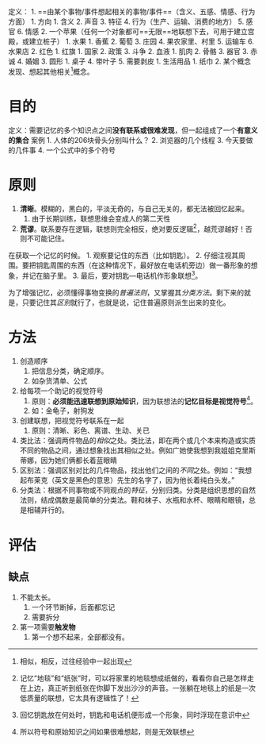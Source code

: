 定义：
	1. ==由某个事物/事件想起相关的事物/事件==（含义、五感、情感、行为方面）
		1. 方向
			1. 含义
			2. 声音
			3. 特征
			4. 行为（生产、运输、消费的地方）
			5. 感官
			6. 情感
		2. 一个苹果（任何一个对象都可==无限==地联想下去，可用于建立宫殿，或建立桩子）
			1. 水果
				1. 香蕉
				2. 葡萄
				3. 庄园
				4. 果农家里、村里
				5. 运输车
				6. 水果店
			2. 红色
				1. 红旗
					1. 国家
					2. 政策
					3. 斗争
				2. 血液
					1. 肌肉
					2. 骨骼
					3. 器官
				3. 赤诚
				4. 婚姻
			3. 圆形
				1. 桌子
			4. 带叶子
			5. 需要剥皮
				1. 生活用品
					1. 纸巾
	2. 某个概念发现、想起其他相关[^1]概念。
# 目的
定义：需要记忆的多个知识点之间**没有联系或很难发现**，但一起组成了一个**有意义的集合** 
案例
	1. 人体的206块骨头分别叫什么？
	2. 浏览器的几个线程
	3.  今天要做的几件事
	4. 一个公式中的多个符号
# 原则
1. **清晰**。模糊的，黑白的，平淡无奇的，与自己无关的，都无法被回忆起来。
	1. 由于长期训练，联想思维会变成人的第二天性
2. **荒谬**。联系要存在逻辑，联想则完全相反，绝对要反逻辑[^4]，越荒谬越好！否则不可能记住。

在获取一个记忆的时候。
	1. 观察要记住的东西（比如钥匙）。
	2. 仔细注视其周围。要把钥匙周围的东西（在这种情况下，最好放在电话机旁边）做一番形象的想象，并记在脑子里。
	3. 最后，要对钥匙—电话机作形象联想[^3]。

为了增强记忆，必须懂得事物变换的*普遍法则*，又掌握其*分类方法*。剩下来的就是，只要记住其*区别*就行了，也就是说，记住普遍原则派生出来的变化。
# 方法
1. 创造顺序
	1. 把信息分类，确定顺序。
	2. 如杂货清单、公式
2. 给每项一个助记的视觉符号
	1. 原则：**必须能迅速联想到原始知识**，因为联想法的**记忆目标是视觉符号**[^2]。
	2. 如：金龟子，射狗发
3. 创建联想，把视觉符号联系在一起
	1. 原则：清晰、彩色、离谱、生动、关已
4. 类比法：强调两件物品的*相似*之处。类比法，即在两个或几个本来构造或实质不同的物品之间，通过想象找出其相似之处。例如广她使我想到我姐姐克里斯蒂娜，因为她们俩都长着蓝眼睛
5. 区别法：强调区别对比的几件物品，找出他们之间的*不同*之处。例如：“我想起布莱克（英文是黑色的意思）先生的名字了，因为他长着纯白头发。”
6. 分类法：根据不同事物或不同观点的*特征*，分别归类。分类是组织思想的自然法则，结成偶数是最简单的分类法。鞋和袜子、水瓶和水杯、眼睛和眼镜，总是相辅并行的。
# 评估
## 缺点
1. 不能太长。
	1. 一个环节断掉，后面都忘记
	2. 需要拆分
2. 第一项需要**触发物** 
	1. 第一个想不起来，全部都没有。


[^1]: 相似，相反，过往经验中一起出现
[^2]: 所以符号和原始知识之间如果很难想起，则是无效联想
[^3]: 回忆钥匙放在何处时，钥匙和电话机便形成一个形象，同时浮现在意识中
[^4]: 记忆“地毯”和“纸张”时，可以将家里的地毯想成纸做的，看看你自己是怎样走在上边，真正听到纸张在你脚下发出沙沙的声音。一张躺在地毯上的纸是一次低质量的联想，它太具有逻辑性了！